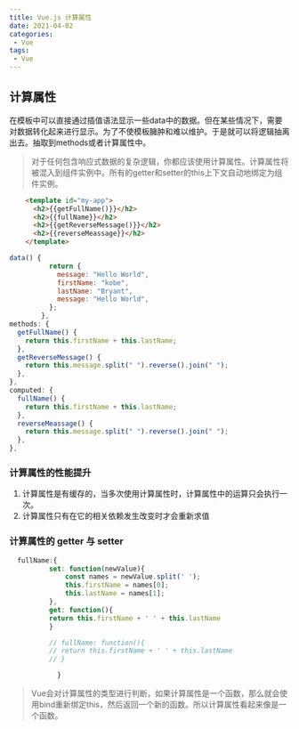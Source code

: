 ```yaml
---
title: Vue.js 计算属性
date: 2021-04-02
categories:
 - Vue
tags:
 - Vue
---
```



## 计算属性

在模板中可以直接通过插值语法显示一些data中的数据。但在某些情况下，需要对数据转化起来进行显示。为了不使模板臃肿和难以维护。于是就可以将逻辑抽离出去。抽取到methods或者计算属性中。

>对于任何包含响应式数据的复杂逻辑，你都应该使用计算属性。计算属性将被混入到组件实例中。所有的getter和setter的this上下文自动地绑定为组件实例。

```html
    <template id="my-app">
      <h2>{{getFullName()}}</h2>
      <h2>{{fullName}}</h2>
      <h2>{{getReverseMessage()}}</h2>
      <h2>{{reverseMeassage}}</h2>
    </template>
```

```js
data() {
          return {
            message: "Hello World",
            firstName: "kobe",
            lastName: "Bryant",
            message: "Hello World",
          };
        },
methods: {
  getFullName() {
    return this.firstName + this.lastName;
  },
  getReverseMessage() {
    return this.message.split(" ").reverse().join(" ");
  },
},
computed: {
  fullName() {
    return this.firstName + this.lastName;
  },
  reverseMeassage() {
    return this.message.split(" ").reverse().join(" ");
  },
},
```

### 计算属性的性能提升
1. 计算属性是有缓存的，当多次使用计算属性时，计算属性中的运算只会执行一次。
2. 计算属性只有在它的相关依赖发生改变时才会重新求值

### 计算属性的 getter 与 setter

```js
  fullName:{
          set: function(newValue){
              const names = newValue.split(' ');
              this.firstName = names[0];
              this.lastName = names[1];
          },
          get: function(){
          return this.firstName + ' ' + this.lastName
          }

          // fullName: function(){
          // return this.firstName + ' ' + this.lastName
          // }

            }
```
>Vue会对计算属性的类型进行判断，如果计算属性是一个函数，那么就会使用bind重新绑定this，然后返回一个新的函数。所以计算属性看起来像是一个函数。
